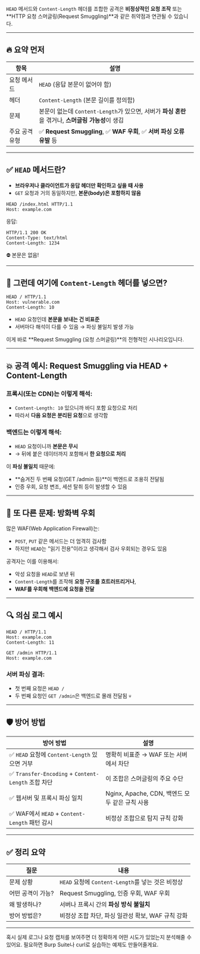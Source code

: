 `HEAD` 메서드와 `Content-Length` 헤더를 조합한 공격은 **비정상적인 요청 조작** 또는 \*\*HTTP 요청 스머글링(Request Smuggling)\*\*과 같은 취약점과 연관될 수 있습니다.

---

## 🔥 요약 먼저

| 항목       | 설명                                                                  |
| -------- | ------------------------------------------------------------------- |
| 요청 메서드   | `HEAD` (응답 본문이 없어야 함)                                               |
| 헤더       | `Content-Length` (본문 길이를 정의함)                                       |
| 문제       | 본문이 없는데 `Content-Length`가 있으면, 서버가 **파싱 혼란**을 겪거나, **스머글링 가능성**이 생김 |
| 주요 공격 유형 | ✅ **Request Smuggling**, ✅ **WAF 우회**, ✅ **서버 파싱 오류 유발** 등          |

---

## ✅ `HEAD` 메서드란?

* **브라우저나 클라이언트가 응답 헤더만 확인하고 싶을 때 사용**
* `GET` 요청과 거의 동일하지만, **본문(body)은 포함하지 않음**

```http
HEAD /index.html HTTP/1.1
Host: example.com
```

응답:

```http
HTTP/1.1 200 OK
Content-Type: text/html
Content-Length: 1234
```

⛔ 본문은 없음!

---

## 🚨 그런데 여기에 `Content-Length` 헤더를 넣으면?

```http
HEAD / HTTP/1.1
Host: vulnerable.com
Content-Length: 10
```

* `HEAD` 요청인데 **본문을 보내는 건 비표준**
* 서버마다 해석이 다를 수 있음 → 파싱 불일치 발생 가능

이게 바로 \*\*Request Smuggling (요청 스머글링)\*\*의 전형적인 시나리오입니다.

---

## 💥 공격 예시: Request Smuggling via HEAD + Content-Length

### 프록시(또는 CDN)는 이렇게 해석:

* `Content-Length: 10` 있으니까 바디 포함 요청으로 처리
* 따라서 **다음 요청은 분리된 요청**으로 생각함

### 백엔드는 이렇게 해석:

* `HEAD` 요청이니까 **본문은 무시**
* → 뒤에 붙은 데이터까지 포함해서 **한 요청으로 처리**

이 **파싱 불일치** 때문에:

* \*\*숨겨진 두 번째 요청(GET /admin 등)\*\*이 백엔드로 조용히 전달됨
* 인증 우회, 요청 변조, 세션 탈취 등이 발생할 수 있음

---

## 📌 또 다른 문제: 방화벽 우회

많은 WAF(Web Application Firewall)는:

* `POST`, `PUT` 같은 메서드는 더 엄격히 검사함
* 하지만 `HEAD`는 "읽기 전용"이라고 생각해서 검사 우회되는 경우도 있음

공격자는 이를 이용해서:

* 악성 요청을 `HEAD`로 보낸 뒤
* `Content-Length`를 조작해 **요청 구조를 흐트러뜨리거나**,
* **WAF를 우회해 백엔드에 요청을 전달**

---

## 🔍 의심 로그 예시

```http
HEAD / HTTP/1.1
Host: example.com
Content-Length: 11

GET /admin HTTP/1.1
Host: example.com
```

### 서버 파싱 결과:

* 첫 번째 요청은 `HEAD /`
* 두 번째 요청인 `GET /admin`은 백엔드로 몰래 전달됨 💀

---

## 🛡️ 방어 방법

| 방어 방법                                          | 설명                                  |
| ---------------------------------------------- | ----------------------------------- |
| ✅ `HEAD` 요청에 `Content-Length` 있으면 거부           | 명확히 비표준 → WAF 또는 서버에서 차단            |
| ✅ `Transfer-Encoding` + `Content-Length` 조합 차단 | 이 조합은 스머글링의 주요 수단                   |
| ✅ 웹서버 및 프록시 파싱 일치                              | Nginx, Apache, CDN, 백엔드 모두 같은 규칙 사용 |
| ✅ WAF에서 `HEAD` + `Content-Length` 패턴 감시        | 비정상 조합으로 탐지 규칙 강화                   |

---

## ✅ 정리 요약

| 질문         | 내용                                     |
| ---------- | -------------------------------------- |
| 문제 상황      | `HEAD` 요청에 `Content-Length`를 넣는 것은 비정상 |
| 어떤 공격이 가능? | Request Smuggling, 인증 우회, WAF 우회       |
| 왜 발생하나?    | 서버나 프록시 간의 **파싱 방식 불일치**               |
| 방어 방법은?    | 비정상 조합 차단, 파싱 일관성 확보, WAF 규칙 강화        |

---

혹시 실제 로그나 요청 캡처를 보여주면 더 정확하게 어떤 시도가 있었는지 분석해줄 수 있어요.
필요하면 Burp Suite나 curl로 실습하는 예제도 만들어줄게요.
